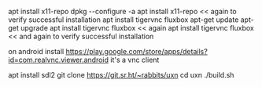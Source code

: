 apt install x11-repo
dpkg --configure -a
apt install x11-repo   << again to verify successful installation
apt install tigervnc fluxbox
apt-get update
apt-get upgrade
apt install tigervnc fluxbox    << again
apt install tigervnc fluxbox    << and again to verify successful installation

on android install https://play.google.com/store/apps/details?id=com.realvnc.viewer.android
it's a vnc client

apt install sdl2
git clone https://git.sr.ht/~rabbits/uxn
cd uxn
./build.sh
